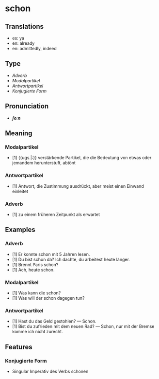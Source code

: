 # schon
## Translations
- es: ya
- en: already
- en: admittedly, indeed
## Type
- _Adverb_
- _Modalpartikel_
- _Antwortpartikel_
- _Konjugierte Form_
## Pronunciation
- **_ʃoːn_**
## Meaning
### Modalpartikel
- [1] {{ugs.|:}} verstärkende Partikel, die die Bedeutung von etwas oder jemandem herunterstuft, abtönt
### Antwortpartikel
- [1] Antwort, die Zustimmung ausdrückt, aber meist einen Einwand einleitet
### Adverb
- [1] zu einem früheren Zeitpunkt als erwartet
## Examples
### Adverb
- [1] Er konnte schon mit 5 Jahren lesen.
- [1] Du bist schon da? Ich dachte, du arbeitest heute länger.
- [1] Brennt Paris schon?
- [1] Ach, heute schon.
### Modalpartikel
- [1] Was kann die schon?
- [1] Was will der schon dagegen tun?
### Antwortpartikel
- [1] Hast du das Geld gestohlen? — Schon.
- [1] Bist du zufrieden mit dem neuen Rad? — Schon, nur mit der Bremse komme ich nicht zurecht.
## Features
### Konjugierte Form
-  Singular Imperativ des Verbs schonen
